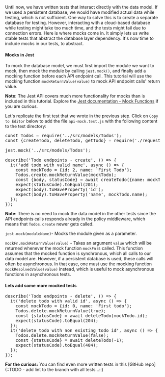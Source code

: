 Until now, we have written tests that interact directly with the data model. If we used a persistent database, we would have modified actual data while testing, which is not sufficient. One way to solve this is to create a separate database for testing. However, interacting with a cloud-based database while testing might take too much time, and the tests might fail due to connection errors. Here is where mocks come in. It simply lets us write stable tests that abstract the database layer dependency. It's now time to include mocks in our tests, to abstract.

#### Mocks in Jest
To mock the database model, we must first import the module we want to mock, then mock the module by calling `jest.mock()`, and finally add a mocking function before each API endpoint call. This tutorial will use the mocking function `mockReturnValue(value)` to mock API endpoint calls' return value.

**Note:** The Jest API covers much more functionality for mocks than is included in this tutorial. Explore the [Jest documentation - Mock Functions](https://jestjs.io/docs/mock-function-api#mockfnmockreturnvaluevalue) if you are curious.

Let's replicate the first test that we wrote in the previous step. Click on `Copy to Editor` below to add the file `api-mock.test.js` with the following content to the test directory:

<pre class="file" data-filename="server/tests/api-mock.test.js" data-target="replace">
const Todos = require('../src/models/Todos');
const {createTodo, deleteTodo, getTodo} = require('./request');

jest.mock('../src/models/Todos');

describe('Todo endpoints - create', () => {
  it('add todo with valid name', async () => {
    const mockTodo = {id: 2, name: 'First Todo'};
    Todos.create.mockReturnValue(mockTodo);
    const {body, statusCode} = await createTodo({name: mockTodo.name});
    expect(statusCode).toEqual(201);
    expect(body).toHaveProperty('id');
    expect(body).toHaveProperty('name', mockTodo.name);
  });
});
</pre>

**Note:** There is no need to mock the data model in the other tests since the API endpoints calls responds already in the policy middleware, which means that `Todos.create` newer gets called.

`jest.mock(moduleName)`- Mocks the module given as a parameter.

`mockFn.mockReturnValue(value)` - Takes an argument `value` which will be returned whenever the mock function `mockFn` is called. This function assumes that the mocked function is synchronous, which all calls to our data model are. However, if a persistent database is used, these calls will often be asynchronous. In that case, one must use the mocking function `mockResolvedValue(value)` instead, which is useful to mock asynchronous functions in asynchronous tests.

#### Lets add some more mocked tests

<pre class="file" data-filename="server/tests/api-mock.test.js" data-target="append">
describe('Todo endpoints - delete', () => {
  it('delete todo with valid id', async () => {
    const mockTodo = {id: 0, name: 'First todo'};
    Todos.delete.mockReturnValue(true);
    const {statusCode} = await deleteTodo(mockTodo.id);
    expect(statusCode).toEqual(204);
  });
  it('delete todo with non existing todo id', async () => {
    Todos.delete.mockReturnValue(false);
    const {statusCode} = await deleteTodo(-1);
    expect(statusCode).toEqual(404);
  });
});
</pre>

**For the curious:** You can find even more written tests in this [GitHub repo](::TODO - add lint to the branch with all tests...::)